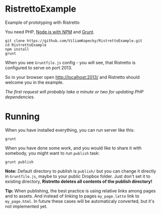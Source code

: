 RistrettoExample
================

Example of prototyping with Ristretto

You need PHP, [Node.js with NPM](http://nodejs.org) and [Grunt](http://gruntjs.com).

```shell
git clone https://github.com/ViliamKopecky/RistrettoExample.git
cd RistrettoExample
npm install
grunt
```

When you see `Gruntfile.js` config - you will see, that Ristretto is configured to serve on port 2013.

So in your browser open [http://localhost:2013/](http://localhost:2013/) and Ristretto should welcome you in the example.


*The first request will probably take a minute or two for updating PHP dependencies.*

Running
=======

When you have installed everything, you can run server like this:

```shell
grunt
```

When you have done some work, and you would like to share it with somebody, you might want to run `publish` task:

```shell
grunt publish
```

**Note:** Default directory to publish is `publish/` but you can change it directly in `Gruntfile.js`, maybe to your public Dropbox folder. Just don't set it to existing directory, **Ristretto deletes all contents of the publish directory!**

**Tip:** When publishing, the best practice is using relative links among pages and to assets. And instead of linking to pages `my_page.latte` link to `my_page.html`. In future these cases will be automaticaly converted, but it's not implemented yet.
